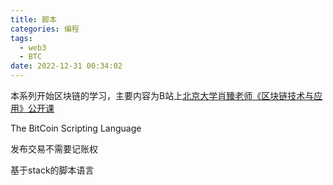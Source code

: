 ```yaml
---
title: 脚本
categories: 编程
tags:
  - web3
  - BTC
date: 2022-12-31 00:34:02
---
```


本系列开始区块链的学习，主要内容为B站上[北京大学肖臻老师《区块链技术与应用》公开课](https://www.bilibili.com/video/BV1Vt411X7JF?p=1&vd_source=22653c02dfbe0c9c7bb4a200eb87fe4e)

The BitCoin Scripting Language

发布交易不需要记账权

基于stack的脚本语言
